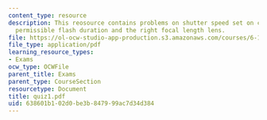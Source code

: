 ```yaml
---
content_type: resource
description: This reosource contains problems on shutter speed set on camera, maximum
  permissible flash duration and the right focal length lens.
file: https://ol-ocw-studio-app-production.s3.amazonaws.com/courses/6-163-strobe-project-laboratory-fall-2005/638601b102d0be3b847999ac7d34d384_quiz1.pdf
file_type: application/pdf
learning_resource_types:
- Exams
ocw_type: OCWFile
parent_title: Exams
parent_type: CourseSection
resourcetype: Document
title: quiz1.pdf
uid: 638601b1-02d0-be3b-8479-99ac7d34d384
---
```

